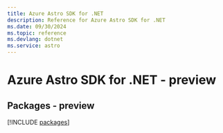 ```yaml
---
title: Azure Astro SDK for .NET
description: Reference for Azure Astro SDK for .NET
ms.date: 09/30/2024
ms.topic: reference
ms.devlang: dotnet
ms.service: astro
---
```

# Azure Astro SDK for .NET - preview
## Packages - preview
[!INCLUDE [packages](astro-index.md)]